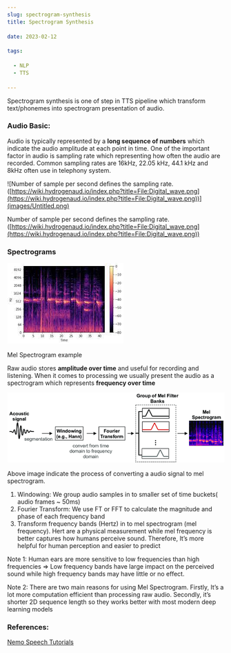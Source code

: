 ```yaml
--- 
slug: spectrogram-synthesis
title: Spectrogram Synthesis

date: 2023-02-12

tags:

  - NLP
  - TTS

--- 
```



Spectrogram synthesis is one of step in TTS pipeline which transform text/phonemes into spectrogram presentation of audio.

### Audio Basic:

Audio is typically represented by a **long sequence of numbers** which indicate the audio amplitude at each point in time. One of the important factor in audio is sampling rate which representing how often the audio are recorded. Common sampling rates are 16kHz, 22.05 kHz, 44.1 kHz and 8kHz often use in telephony system.

![Number of sample per second defines the sampling rate. ([https://wiki.hydrogenaud.io/index.php?title=File:Digital_wave.png](https://wiki.hydrogenaud.io/index.php?title=File:Digital_wave.png))](images/Untitled.png)

Number of sample per second defines the sampling rate. ([https://wiki.hydrogenaud.io/index.php?title=File:Digital_wave.png](https://wiki.hydrogenaud.io/index.php?title=File:Digital_wave.png))

### Spectrograms

![Mel Spectrogram example](images/Untitled1.png)

Mel Spectrogram example

Raw audio stores **amplitude over time** and useful for recording and listening. When it comes to processing we usually present the audio as a spectrogram which represents **frequency over time**

![Untitled](images/Untitled2.png)

Above image indicate the process of converting a audio signal to mel spectrogram.

1. Windowing: We group audio samples in to smaller set of time buckets( audio frames ~ 50ms)
2. Fourier Transform: We use FT or FFT to calculate the magnitude and phase of each frequency band
3. Transform frequency bands (Hertz) in to mel spectrogram (mel frequency). Hert are a physical measurement while mel frequency is better captures how humans perceive sound. Therefore, It’s more helpful for human perception and easier to predict

Note 1: Human ears are more sensitive to low frequencies than high frequencies ⇒ Low frequency bands have large impact on the perceived sound while high frequency bands may have little or no effect.

Note 2: There are two main reasons for using Mel Spectrogram. Firstly, It’s a lot more computation efficient than processing raw audio. Secondly, it’s shorter 2D sequence length so they works better with most modern deep learning models


### References:

[Nemo Speech Tutorials](https://docs.nvidia.com/deeplearning/nemo/user-guide/docs/en/stable/tts/intro.html)